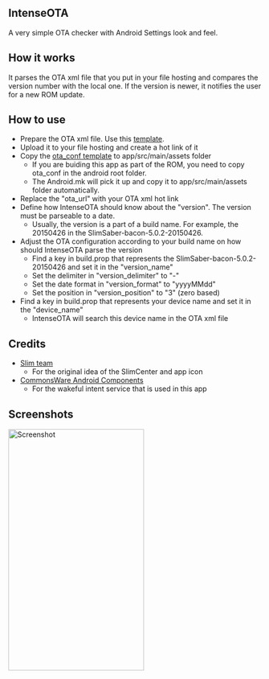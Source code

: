 IntenseOTA
-------
A very simple OTA checker with Android Settings look and feel.

How it works
------------
It parses the OTA xml file that you put in your file hosting and compares the version number with the local one.
If the version is newer, it notifies the user for a new ROM update.

How to use
----------
* Prepare the OTA xml file. Use this [template](https://raw.githubusercontent.com/SlimSaber/packages_apps_SlimOTA/lp5.0/examples/ota_lollipop.xml).
* Upload it to your file hosting and create a hot link of it
* Copy the [ota_conf template](https://raw.githubusercontent.com/SlimSaber/packages_apps_SlimOTA/lp5.0/examples/ota_conf) to app/src/main/assets folder
  * If you are buiding this app as part of the ROM, you need to copy ota_conf in the android root folder.
  * The Android.mk will pick it up and copy it to app/src/main/assets folder automatically.
* Replace the "ota_url" with your OTA xml hot link
* Define how IntenseOTA should know about the "version". The version must be parseable to a date.
  * Usually, the version is a part of a build name. For example, the 20150426 in the SlimSaber-bacon-5.0.2-20150426.
* Adjust the OTA configuration according to your build name on how should IntenseOTA parse the version
  * Find a key in build.prop that represents the SlimSaber-bacon-5.0.2-20150426 and set it in the "version_name"
  * Set the delimiter in "version_delimiter" to "-"
  * Set the date format in "version_format" to "yyyyMMdd"
  * Set the position in "version_position" to "3" (zero based)
* Find a key in build.prop that represents your device name and set it in the "device_name"
  * IntenseOTA will search this device name in the OTA xml file
  
Credits
-------
* [Slim team](http://slimroms.net/)
  * For the original idea of the SlimCenter and app icon
* [CommonsWare Android Components](https://github.com/commonsguy/cwac-wakeful)
  * For the wakeful intent service that is used in this app

Screenshots
-----------
<img alt="Screenshot"
   width="270" height="480" 
   src="https://raw.githubusercontent.com/SlimSaber/packages_apps_SlimOTA/lp5.0/screenshots/Screenshot_20150505_1317.png" />
